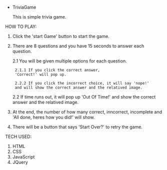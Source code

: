 * TriviaGame

    This is simple trivia game.

HOW TO PLAY:

1. Click the 'start Game' button to start the game.

2. There are 8 questions and you have 15 seconds to answer each question.

    2.1 You will be given multiple options for each question.

        2.1.1 If you click the correct answer, 
        'Correct!' will pop up.

        2.2.2 If you click the incorrect choice, it will say 'nope!' 
        and will show the correct answer and the relatived image.

    2.2 If time runs out, it will pop up 'Out Of Time!' and show the correct answer and the      relatived image.

3. At the end, the number of how many correct, inncorrect, incomplete and 'All done, heres      how you did!' will show.

4. There will be a button that says 'Start Over?' to retry the game. 

TECH USED:
1. HTML
2. CSS
3. JavaScript
4. JQuery



